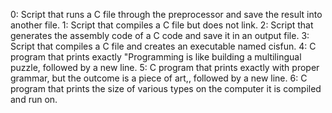 0: Script that runs a C file through the preprocessor and save the result into another file.
1: Script that compiles a C file but does not link.
2: Script that generates the assembly code of a C code and save it in an output file.
3: Script that compiles a C file and creates an executable named cisfun.
4: C program that prints exactly "Programming is like building a multilingual puzzle, followed by a new line.
5: C program that prints exactly with proper grammar, but the outcome is a piece of art,, followed by a new line.
6: C program that prints the size of various types on the computer it is compiled and run on.

